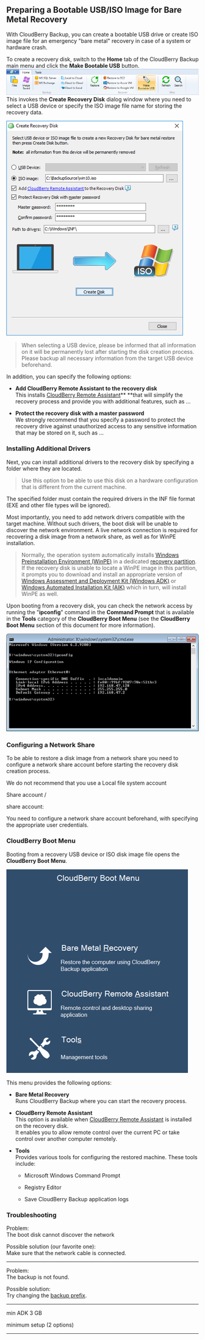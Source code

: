 ## Preparing a Bootable USB/ISO Image for Bare Metal Recovery

With CloudBerry Backup, you can create a bootable USB drive or create ISO image file for an emergency "bare metal" recovery in case of a system or hardware crash.

To create a recovery disk, switch to the **Home** tab of the CloudBerry Backup main menu and click the **Make Bootable USB** button.![](/assets/bare-metal-make-bootable-usb-menu.png)This invokes the **Create Recovery Disk** dialog window where you need to select a USB device or specify the ISO image file name for storing the recovery data.

![](/assets/bare-metal-make-bootable-usb-dialog.png)

> When selecting a USB device, please be informed that all information on it will be permanently lost after starting the disk creation process. Please backup all necessary information from the target USB device beforehand.

In addition, you can specify the following options:

* **Add CloudBerry Remote Assistant to the recovery disk**  
  This installs [CloudBerry Remote Assistant](https://www.cloudberrylab.com/remote-assistant.aspx)** **that will simplify the recovery process and provide you with additional features, such as ...

* **Protect the recovery disk with a master password**  
  We strongly recommend that you specify a password to protect the recovery drive against unauthorized access to any sensitive information that may be stored on it, such as ...

### Installing Additional Drivers

Next, you can install additional drivers to the recovery disk by specifying a folder where they are located.

> Use this option to be able to use this disk on a hardware configuration that is different from the current machine.

The specified folder must contain the required drivers in the INF file format \(EXE and other file types will be ignored\).

Most importantly, you need to add network drivers compatible with the target machine. Without such drivers, the boot disk will be unable to discover the network environment. A live network connection is required for recovering a disk image from a network share, as well as for WinPE installation.

> Normally, the operation system automatically installs [Windows Preinstallation Environment \(WinPE\)](https://docs.microsoft.com/en-us/windows-hardware/manufacture/desktop/winpe-intro) in a dedicated [recovery partition](https://docs.microsoft.com/en-us/windows-hardware/manufacture/desktop/windows-recovery-environment--windows-re--technical-reference). If the recovery disk is unable to locate a WinPE image in this partition, it prompts you to download and install an appropriate version of [Windows Assessment and Deployment Kit \(Windows ADK\)](https://www.microsoft.com/en-us/download/details.aspx?id=39982) or [Windows Automated Installation Kit \(AIK\)](https://www.microsoft.com/en-us/download/details.aspx?id=5753) which in turn, will install WinPE as well.

Upon booting from a recovery disk, you can check the network access by running the "**ipconfig**" command in the **Command Prompt** that is available in the **Tools** category of the **CloudBerry Boot Menu** \(see the **CloudBerry Boot Menu** section of this document for more information\).

![](/assets/boot-menu-command-prompt.png)



### Configuring a Network Share

To be able to restore a disk image from a network share you need to configure a network share account before starting the recovery disk creation process.

We do not recommend that you use a Local file system account



Share account / 

share account:

You need to configure a network share account beforehand, with specifying the appropriate user credentials.







### CloudBerry Boot Menu

Booting from a recovery USB device or ISO disk image file opens the **CloudBerry Boot Menu**.

![](/assets/cloudberry-boot-menu.png)

This menu provides the following options:

* **Bare Metal Recovery**  
  Runs CloudBerry Backup where you can start the recovery process.

* **CloudBerry Remote Assistant**  
  This option is available when [CloudBerry Remote Assistant](https://www.cloudberrylab.com/remote-assistant.aspx) is installed on the recovery disk.  
  It enables you to allow remote control over the current PC or take control over another computer remotely.

* **Tools**  
  Provides various tools for configuring the restored machine. These tools include:

  * Microsoft Windows Command Prompt

  * Registry Editor

  * Save CloudBerry Backup application logs

### Troubleshooting

Problem:  
The boot disk cannot discover the network

Possible solution \(our favorite one\):  
Make sure that the network cable is connected.

---

Problem:  
The backup is not found.

Possible solution:  
Try changing the [backup prefix](/concepts/changing-the-backup-prefix.md).

---

min ADK 3 GB

minimum setup \(2 options\)

---









